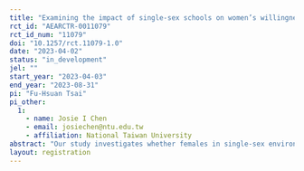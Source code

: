 ```yaml
---
title: "Examining the impact of single-sex schools on women’s willingness to lead"
rct_id: "AEARCTR-0011079"
rct_id_num: "11079"
doi: "10.1257/rct.11079-1.0"
date: "2023-04-02"
status: "in_development"
jel: ""
start_year: "2023-04-03"
end_year: "2023-08-31"
pi: "Fu-Hsuan Tsai"
pi_other:
  1:
    - name: Josie I Chen
    - email: josiechen@ntu.edu.tw
    - affiliation: National Taiwan University
abstract: "Our study investigates whether females in single-sex environments are more inclined to take on leadership roles in group activities. To achieve this, we conduct a laboratory experiment that recruited high school students from single-sex and mixed-sex schools and randomly assigning them to either single-sex or mixed-sex groups. We measure their willingness to lead and self-confidence while controlling for risk preference. Through this experiment, we aim to examine the interaction term between single-sex schools and single-sex groups."
layout: registration
---
```



